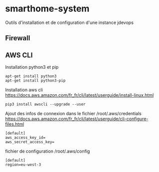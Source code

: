 # smarthome-system

Outils d'installation et de configuration d'une instance jdevops

## Firewall

## AWS CLI

Installation python3 et pip

    apt-get install python3
    apt-get install python3-pip

Installation aws cli  
https://docs.aws.amazon.com/fr_fr/cli/latest/userguide/install-linux.html

    pip3 install awscli --upgrade --user
    
Ajout des infos de connexion dans le fichier /root/.aws/credentials  
https://docs.aws.amazon.com/fr_fr/cli/latest/userguide/cli-configure-files.html

    [default]
    aws_access_key_id=
    aws_secret_access_key=
    
fichier de configuration /root/.aws/config   
 
    [default]
    region=eu-west-3